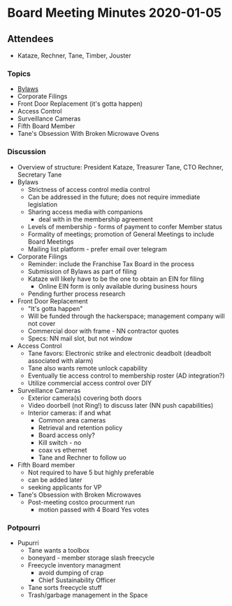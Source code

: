 # Board Meeting Minutes 2020-01-05

## Attendees
- Kataze, Rechner, Tane, Timber, Jouster

### Topics

- [Bylaws](https://docs.google.com/document/d/16AyncJX9R3muE_X8XKyOqsnwd17PFqgJtkRWCmN8C2A/edit?usp=sharing)
- Corporate Filings
- Front Door Replacement (it's gotta happen)
- Access Control
- Surveillance Cameras
- Fifth Board Member
- Tane's Obsession With Broken Microwave Ovens

### Discussion

- Overview of structure: President Kataze, Treasurer Tane, CTO Rechner, Secretary Tane
- Bylaws
    - Strictness of access control media control
    - Can be addressed in the future; does not require immediate legislation
  - Sharing access media with companions 
    - deal with in the membership agreement
  - Levels of membership - forms of payment to confer Member status
  - Formality of meetings; promotion of General Meetings to include Board Meetings
  - Mailing list platform - prefer email over telegram
- Corporate Filings
  - Reminder: include the Franchise Tax Board in the process
  - Submission of Bylaws as part of filing 
  - Kataze will likely have to be the one to obtain an EIN for filing
    - Online EIN form is only available during business hours
  - Pending further process research
- Front Door Replacement
  - "It's gotta happen"
  - Will be funded through the hackerspace; management company will not cover
  - Commercial door with frame - NN contractor quotes
  - Specs: NN mail slot, but not window
- Access Control
  - Tane favors: Electronic strike and electronic deadbolt (deadbolt associated with alarm)
  - Tane also wants remote unlock capability
  - Eventually tie access control to membership roster (AD integration?)
  - Utilize commercial access control over DIY
- Surveillance Cameras
  - Exterior camera(s) covering both doors
  - Video doorbell (not Ring!) to discuss later (NN push capabilities)
  - Interior cameras: if and what
    - Common area cameras 
    - Retrieval and retention policy
    - Board access only?
    - Kill switch - no
    - coax vs ethernet
    - Tane and Rechner to follow uo
- Fifth Board member
  - Not required to have 5 but highly preferable
  - can be added later
  - seeking applicants for VP
- Tane's Obsession with Broken Microwaves
  - Post-meeting costco procurment run
    - motion passed with 4 Board Yes votes
  

### Potpourri
- Pupurri
  - Tane wants a toolbox
  - boneyard - member storage slash freecycle
  - Freecycle inventory managment
    - avoid dumping of crap
    - Chief Sustainability Officer
  - Tane sorts freecycle stuff
  - Trash/garbage management in the Space

